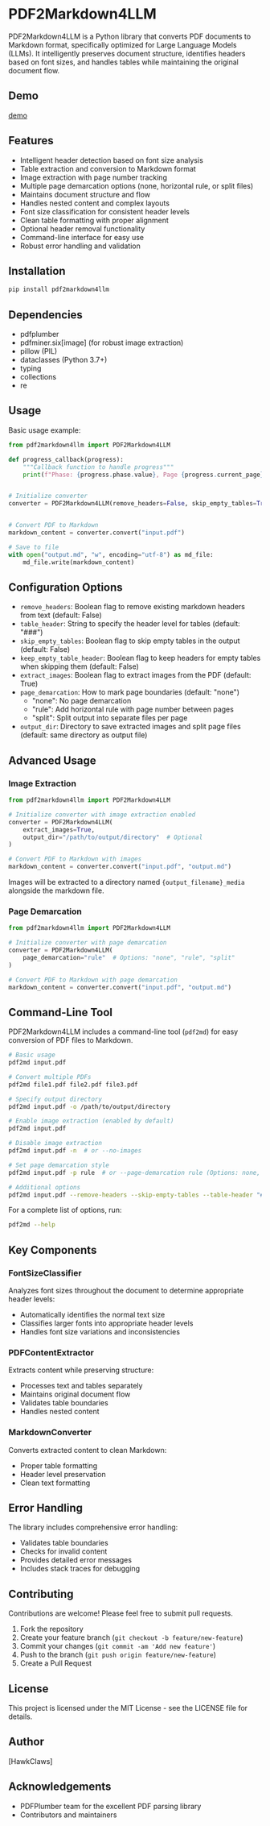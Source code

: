 # PDF2Markdown4LLM

PDF2Markdown4LLM is a Python library that converts PDF documents to Markdown format, specifically optimized for Large Language Models (LLMs). It intelligently preserves document structure, identifies headers based on font sizes, and handles tables while maintaining the original document flow.


## Demo
[demo](https://huggingface.co/spaces/HawkClaws/pdf2markdown4llm_demo)

## Features

- Intelligent header detection based on font size analysis
- Table extraction and conversion to Markdown format
- Image extraction with page number tracking
- Multiple page demarcation options (none, horizontal rule, or split files)
- Maintains document structure and flow
- Handles nested content and complex layouts
- Font size classification for consistent header levels
- Clean table formatting with proper alignment
- Optional header removal functionality
- Command-line interface for easy use
- Robust error handling and validation

## Installation

```bash
pip install pdf2markdown4llm
```

## Dependencies

- pdfplumber
- pdfminer.six[image] (for robust image extraction)
- pillow (PIL)
- dataclasses (Python 3.7+)
- typing
- collections
- re

## Usage

Basic usage example:

```python
from pdf2markdown4llm import PDF2Markdown4LLM

def progress_callback(progress): 
    """Callback function to handle progress"""
    print(f"Phase: {progress.phase.value}, Page {progress.current_page}/{progress.total_pages}, Progress: {progress.percentage:.1f}%, Message: {progress.message}")


# Initialize converter
converter = PDF2Markdown4LLM(remove_headers=False, skip_empty_tables=True, table_header="### Table", progress_callback=progress_callback)


# Convert PDF to Markdown
markdown_content = converter.convert("input.pdf")

# Save to file
with open("output.md", "w", encoding="utf-8") as md_file:
    md_file.write(markdown_content)
```

## Configuration Options

- `remove_headers`: Boolean flag to remove existing markdown headers from text (default: False)
- `table_header`: String to specify the header level for tables (default: "###")
- `skip_empty_tables`: Boolean flag to skip empty tables in the output (default: False)
- `keep_empty_table_header`: Boolean flag to keep headers for empty tables when skipping them (default: False)
- `extract_images`: Boolean flag to extract images from the PDF (default: True)
- `page_demarcation`: How to mark page boundaries (default: "none")
  - "none": No page demarcation
  - "rule": Add horizontal rule with page number between pages
  - "split": Split output into separate files per page
- `output_dir`: Directory to save extracted images and split page files (default: same directory as output file)

## Advanced Usage

### Image Extraction

```python
from pdf2markdown4llm import PDF2Markdown4LLM

# Initialize converter with image extraction enabled
converter = PDF2Markdown4LLM(
    extract_images=True,
    output_dir="/path/to/output/directory"  # Optional
)

# Convert PDF to Markdown with images
markdown_content = converter.convert("input.pdf", "output.md")
```

Images will be extracted to a directory named `{output_filename}_media` alongside the markdown file.

### Page Demarcation

```python
from pdf2markdown4llm import PDF2Markdown4LLM

# Initialize converter with page demarcation
converter = PDF2Markdown4LLM(
    page_demarcation="rule"  # Options: "none", "rule", "split"
)

# Convert PDF to Markdown with page demarcation
markdown_content = converter.convert("input.pdf", "output.md")
```

## Command-Line Tool

PDF2Markdown4LLM includes a command-line tool (`pdf2md`) for easy conversion of PDF files to Markdown.

```bash
# Basic usage
pdf2md input.pdf

# Convert multiple PDFs
pdf2md file1.pdf file2.pdf file3.pdf

# Specify output directory
pdf2md input.pdf -o /path/to/output/directory

# Enable image extraction (enabled by default)
pdf2md input.pdf

# Disable image extraction
pdf2md input.pdf -n  # or --no-images

# Set page demarcation style
pdf2md input.pdf -p rule  # or --page-demarcation rule (Options: none, rule, split)

# Additional options
pdf2md input.pdf --remove-headers --skip-empty-tables --table-header "##"
```

For a complete list of options, run:

```bash
pdf2md --help
```

## Key Components

### FontSizeClassifier

Analyzes font sizes throughout the document to determine appropriate header levels:
- Automatically identifies the normal text size
- Classifies larger fonts into appropriate header levels
- Handles font size variations and inconsistencies

### PDFContentExtractor

Extracts content while preserving structure:
- Processes text and tables separately
- Maintains original document flow
- Validates table boundaries
- Handles nested content

### MarkdownConverter

Converts extracted content to clean Markdown:
- Proper table formatting
- Header level preservation
- Clean text formatting

## Error Handling

The library includes comprehensive error handling:
- Validates table boundaries
- Checks for invalid content
- Provides detailed error messages
- Includes stack traces for debugging

## Contributing

Contributions are welcome! Please feel free to submit pull requests.

1. Fork the repository
2. Create your feature branch (`git checkout -b feature/new-feature`)
3. Commit your changes (`git commit -am 'Add new feature'`)
4. Push to the branch (`git push origin feature/new-feature`)
5. Create a Pull Request

## License

This project is licensed under the MIT License - see the LICENSE file for details.

## Author

[HawkClaws]

## Acknowledgements

- PDFPlumber team for the excellent PDF parsing library
- Contributors and maintainers
